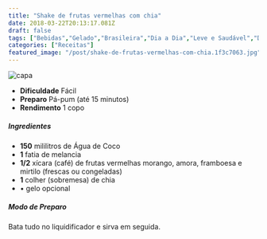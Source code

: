 ```yaml
---
title: "Shake de frutas vermelhas com chia"
date: 2018-03-22T20:13:17.081Z
draft: false
tags: ["Bebidas","Gelado","Brasileira","Dia a Dia","Leve e Saudável","Detox","Shakes"]
categories: ["Receitas"]
featured_image: "/post/shake-de-frutas-vermelhas-com-chia.1f3c7063.jpg"
---
```


![capa](/post/shake-de-frutas-vermelhas-com-chia.1f3c7063.jpg)

*   **Dificuldade** Fácil
*   **Preparo** Pá-pum (até 15 minutos)
*   **Rendimento** 1 copo

##### Ingredientes

*   **150** mililitros de Água de Coco
*   **1** fatia de melancia
*   **1/2** xícara (café) de frutas vermelhas morango, amora, framboesa e mirtilo (frescas ou congeladas)
*   **1** colher (sobremesa) de chia
*   • gelo opcional

##### Modo de Preparo

Bata tudo no liquidificador e sirva em seguida.
